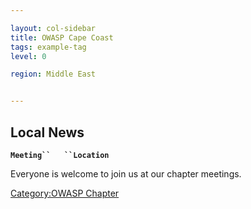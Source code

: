 ```yaml
---

layout: col-sidebar
title: OWASP Cape Coast
tags: example-tag
level: 0

region: Middle East


---
```

## Local News

**`Meeting``   ``Location`**

Everyone is welcome to join us at our chapter meetings.

[Category:OWASP Chapter](Category:OWASP_Chapter "wikilink")
